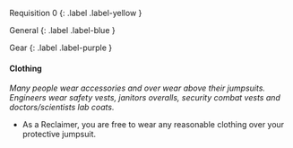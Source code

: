 
Requisition 0
{: .label .label-yellow }

General
{: .label .label-blue }

Gear
{: .label .label-purple }
#### Clothing
*Many people wear accessories and over wear above their jumpsuits. Engineers wear safety vests, janitors overalls, security combat vests and doctors/scientists lab coats.* 
* As a Reclaimer, you are free to wear any reasonable clothing over your protective jumpsuit.
